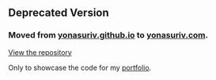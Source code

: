 ## Deprecated Version
### Moved from [yonasuriv.github.io](https://yonasuriv.github.io/) to [yonasuriv.com](https://www.yonasuriv.com).

[View the repository](https://www.github.com/yonasuriv/yonasuriv.github.io/)

Only to showcase the code for my [portfolio](https://github.com/yonasuriv/portfolio).
